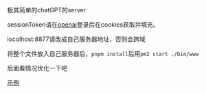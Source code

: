 极其简单的chatGPT的server

sessionToken请在[openai](https://chat.openai.com/)登录后在cookies获取并填充。

locolhost:8877请改成自己服务器地址，否则会跨域

将整个文件放入自己服务器后，`pnpm install`后用`pm2 start ./bin/www`

后面看情况优化一下吧

[示例](http:archy.ink:8877)